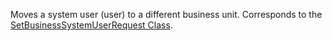 Moves a system user (user) to a different business unit. 
Corresponds to the [SetBusinessSystemUserRequest Class](https://msdn.microsoft.com/library/microsoft.crm.sdk.messages.setbusinesssystemuserrequest.aspx).
